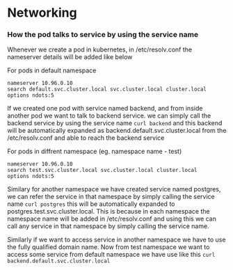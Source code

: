 # Networking

### How the pod talks to service by using the service name
Whenever we create a pod in kubernetes, in /etc/resolv.conf the nameserver details will be added like below

For pods in default namespace
```
nameserver 10.96.0.10
search default.svc.cluster.local svc.cluster.local cluster.local
options ndots:5
```
If we created one pod with service named backend, and from inside another pod we want to talk to backend service. we can simply call the backend service by using the service name `curl backend` and this backend will be automatically expanded as backend.default.svc.cluster.local from the /etc/resolv.conf and able to reach the backend service

For pods in diffrent namespace (eg. namespace name - test)
```
nameserver 10.96.0.10
search test.svc.cluster.local svc.cluster.local cluster.local
options ndots:5
```

Similary for another namespace we have created service named postgres, we can refer the service in that namespace by simply calling the service name `curl postgres` this will be automatically expanded to postgres.test.svc.cluster.local. This is because in each namespace the namespace name will be added in /etc/resolv.conf and using this we can call any service in that namespace by simply calling the service name.

Similarly if we want to access service in another namespace we have to use the fully qualified domain name. Now from test namespace we want to access some service from default namespace we have use like this `curl backend.default.svc.cluster.local` 
